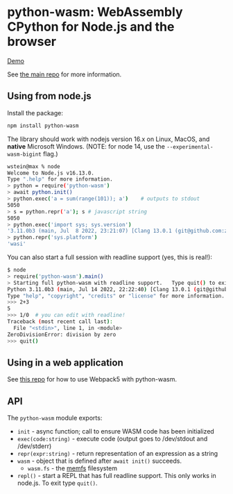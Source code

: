 # python\-wasm: WebAssembly CPython  for Node.js and the browser

[Demo](https://python-wasm.cocalc.com/)

See [the main repo](https://github.com/sagemathinc/python-wasm/blob/main/README.md) for more information. 

## Using from node.js

Install the package:

```sh
npm install python-wasm
```

The library should work with nodejs version 16.x on Linux, MacOS, and **native** Microsoft Windows.  \(NOTE: for node 14, use the `--experimental-wasm-bigint` flag.\) 

```sh
wstein@max % node
Welcome to Node.js v16.13.0.
Type ".help" for more information.
> python = require('python-wasm')
> await python.init()
> python.exec('a = sum(range(101)); a')    # outputs to stdout
5050
> s = python.repr('a'); s # javascript string
5050
> python.exec('import sys; sys.version')
'3.11.0b3 (main, Jul  8 2022, 23:21:07) [Clang 13.0.1 (git@github.com:ziglang/zig-bootstrap.git 81f0e6c5b902ead84753490d'
> python.repr('sys.platform')
'wasi'
```

You can also start a full session with readline support \(yes, this is real!\):

```sh
$ node
> require('python-wasm').main()
> Starting full python-wasm with readline support.   Type quit() to exit.
Python 3.11.0b3 (main, Jul 14 2022, 22:22:40) [Clang 13.0.1 (git@github.com:ziglang/zig-bootstrap.git 623481199fe17f4311cbdbbf on wasi
Type "help", "copyright", "credits" or "license" for more information.
>>> 2+3
5
>>> 1/0  # you can edit with readline!
Traceback (most recent call last):
  File "<stdin>", line 1, in <module>
ZeroDivisionError: division by zero
>>> quit()
```

## Using in a web application

See [this repo](https://github.com/sagemathinc/python-wasm/tree/main/packages/webpack) for how to use Webpack5 with python\-wasm.

## API

The `python-wasm` module exports:

- `init` \- async function; call to ensure WASM code has been initialized
- `exec(code:string)` \- execute code \(output goes to /dev/stdout and /dev/stderr\)
- `repr(expr:string)` \- return representation of an expression as a string
- `wasm` \- object that is defined after `await init()` succeeds.
  - `wasm.fs` \- the [memfs](https://www.npmjs.com/package/memfs) filesystem
- `repl()` \- start a REPL that has full readline support.  This only works in node.js. To exit type `quit()`. 

